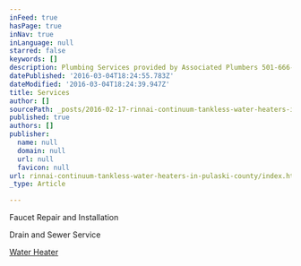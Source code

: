 ```yaml
---
inFeed: true
hasPage: true
inNav: true
inLanguage: null
starred: false
keywords: []
description: Plumbing Services provided by Associated Plumbers 501-666-9483 in  Little Rock North Little Rock Sherwood Maumelle Mabelvale
datePublished: '2016-03-04T18:24:55.783Z'
dateModified: '2016-03-04T18:24:39.947Z'
title: Services
author: []
sourcePath: _posts/2016-02-17-rinnai-continuum-tankless-water-heaters-in-pulaski-county.md
published: true
authors: []
publisher:
  name: null
  domain: null
  url: null
  favicon: null
url: rinnai-continuum-tankless-water-heaters-in-pulaski-county/index.html
_type: Article

---
```

Faucet Repair and Installation

Drain and Sewer Service

[Water Heater][0]

[0]: null